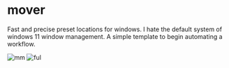 # mover
 Fast and precise preset locations for windows. I hate the default system of windows 11 window management.
 A simple template to begin automating a workflow.
 
![mm](https://github.com/samcoble/mover/assets/32228102/ace37099-efc8-47d3-8326-532754b6a16f)
![ful](https://github.com/samcoble/mover/assets/32228102/750013cb-ed33-4787-9f49-63435bc79042)
